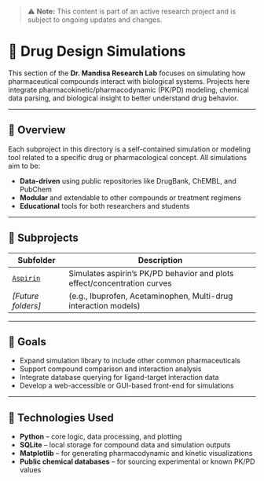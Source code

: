 > ⚠️ **Note:** This content is part of an active research project and is subject to ongoing updates and changes.

# 💊 Drug Design Simulations

This section of the **Dr. Mandisa Research Lab** focuses on simulating how pharmaceutical compounds interact with biological systems. Projects here integrate pharmacokinetic/pharmacodynamic (PK/PD) modeling, chemical data parsing, and biological insight to better understand drug behavior.

---

## 🧬 Overview

Each subproject in this directory is a self-contained simulation or modeling tool related to a specific drug or pharmacological concept. All simulations aim to be:

- **Data-driven** using public repositories like DrugBank, ChEMBL, and PubChem  
- **Modular** and extendable to other compounds or treatment regimens  
- **Educational** tools for both researchers and students

---

## 🧱 Subprojects

| Subfolder | Description |
|-----------|-------------|
| [`Aspirin`](./Aspirin) | Simulates aspirin’s PK/PD behavior and plots effect/concentration curves |
| _[Future folders]_ | (e.g., Ibuprofen, Acetaminophen, Multi-drug interaction models) |

---

## 🧠 Goals

- Expand simulation library to include other common pharmaceuticals  
- Support compound comparison and interaction analysis  
- Integrate database querying for ligand-target interaction data  
- Develop a web-accessible or GUI-based front-end for simulations

---

## 🧰 Technologies Used

- **Python** – core logic, data processing, and plotting  
- **SQLite** – local storage for compound data and simulation outputs  
- **Matplotlib** – for generating pharmacodynamic and kinetic visualizations  
- **Public chemical databases** – for sourcing experimental or known PK/PD values


